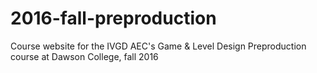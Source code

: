 # 2016-fall-preproduction
Course website for the IVGD AEC's Game &amp; Level Design Preproduction course at Dawson College, fall 2016
